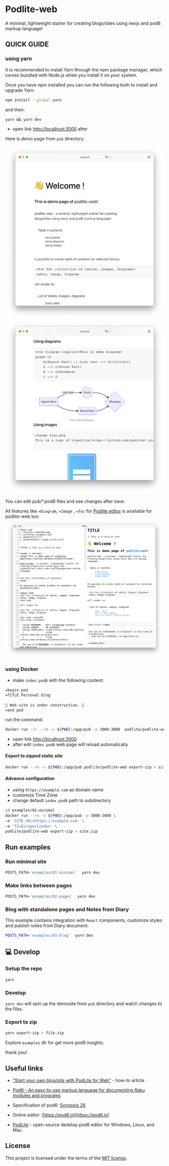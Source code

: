 # Podlite-web

A minimal, lightweight starter for creating blogs/sites using nexjs and pod6 markup language!

## QUICK GUIDE


### using yarn

It is recommended to install Yarn through the npm package manager, which comes bundled with Node.js when you install it on your system.

Once you have npm installed you can run the following both to install and upgrade Yarn:

```sh
npm install --global yarn
```
and then: 
```sh
yarn && yarn dev
```
* open link [http://localhost:3000](http://localhost:3000) after

Here is demo page from `pub` directory. 

![Podlite-Web demo page Screenshot](./assets/demopage1.png)
![Podlite-Web demo page Screenshot](./assets/demopage2.png)

You can edit pub/*.pod6 files and see changes after save.

All features  like `=Diagram`, `=Image` , `=Toc` for [Podlite editor](https://github.com/podlite/podlite-desktop) is available for podlite-web too:
![Podlite editor Screenshot](./assets/podlite-editor.png)

### using Docker

* make `index.pod6` with the following content:
```
=begin pod
=TITLE Personal blog

🚧 Web site is under construction. 🚧
=end pod
```
run the command:

```sh
docker run -it --rm -v ${PWD}:/app/pub -p 3000:3000  podlite/podlite-web dev
```

* open link [http://localhost:3000](http://localhost:3000)
* after edit `index.pod6` web page will reload automatically


#### Export to zipped static site
```sh
docker run --rm -v ${PWD}:/app/pub podlite/podlite-web export-zip > site.zip
```

#### Advance configuration

* using `https://example.com` as domain name
* customize Time Zone
* change default `index.pod6` path to subdirectory

```sh
cd examples/01-minimal
docker run --rm -v ${PWD}:/app/pub -p 3000:3000 \
-e 'SITE_URL=https://example.com' \
-e 'TZ=Europe/London' \
podlite/podlite-web export-zip > site.zip
```

## Run examples

### Run minimal site
```sh
POSTS_PATH='examples/01-minimal'  yarn dev
```

### Make links between pages
```sh
POSTS_PATH='examples/02-pages'  yarn dev
```

### Blog with standalone pages and Notes from Diary

This example contains integration with ```React``` components, customize styles and publish notes from Diary document.

```sh
POSTS_PATH='examples/03-blog'  yarn dev
```

## 💻 Develop

### Setup the repo

```sh
yarn
```

### Develop

`yarn dev` will spin up the demosite from `pub` directory and watch changes to the files.

### Export to zip 

```sh
yarn export-zip > file.zip
```

Explore `examples` dir for get more pod6 insights.

thank you!

Useful links
------------

* ["Start your own blog/site with PodLite for Web"](https://zahatski.com/2022/8/23/1/start-you-own-blog-site-with-podlite-for-web) - how-to article
*   [Pod6 - An easy-to-use markup language for documenting Raku modules and programs](https://docs.raku.org/language/pod)
    
*   Specification of pod6: [Synopsis 26](https://github.com/perl6/specs/blob/master/S26-documentation.pod)
    
*   Online editor: [https://pod6.in](https://pod6.in)
    
*   [PodLite](https://github.com/zag/podlite-desktop) - open-source desktop pod6 editor for Windows, Linux, and Mac.

## License

This project is licensed under the terms of the
[MIT license](/LICENSE).